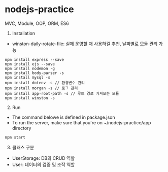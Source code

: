 # nodejs-practice

MVC, Module, OOP, ORM, ES6

1. Installation

- winston-daily-rotate-file: 실제 운영할 때 사용하길 추천, 날짜별로 모듈 관리 가능

```
npm install express --save
npm install ejs --save
npm install nodemon -g
npm install body-parser -s
npm install mysql -s
npm install dotenv -s // 환경변수 관리
npm install morgan -s // 로그 관리
npm install app-root-path -s // 루트 경로 가져오는 모듈
npm install winston -s
```

2. Run

- The command belowe is defined in package.json
- To run the server, make sure that you're on ~/nodejs-practice/app directory

```
npm start
```

3. 클래스 구분
- UserStorage: DB의 CRUD 역할
- User: 데이터의 검증 및 조작 역할